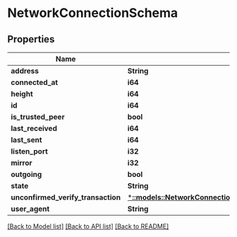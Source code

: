 # NetworkConnectionSchema

## Properties

Name | Type | Description | Notes
------------ | ------------- | ------------- | -------------
**address** | **String** |  | [optional] 
**connected_at** | **i64** |  | [optional] 
**height** | **i64** |  | [optional] 
**id** | **i64** |  | [optional] 
**is_trusted_peer** | **bool** |  | [optional] 
**last_received** | **i64** |  | [optional] 
**last_sent** | **i64** |  | [optional] 
**listen_port** | **i32** |  | [optional] 
**mirror** | **i32** |  | [optional] 
**outgoing** | **bool** |  | [optional] 
**state** | **String** |  | [optional] 
**unconfirmed_verify_transaction** | [***::models::NetworkConnectionSchemaUnconfirmedVerifyTransaction**](networkConnectionSchema_unconfirmed_verify_transaction.md) |  | [optional] 
**user_agent** | **String** |  | [optional] 

[[Back to Model list]](../README.md#documentation-for-models) [[Back to API list]](../README.md#documentation-for-api-endpoints) [[Back to README]](../README.md)


